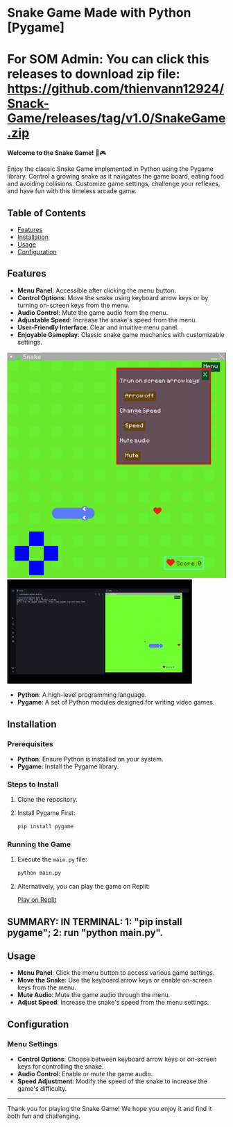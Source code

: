 # Snake Game Made with Python [Pygame]

# For SOM Admin: You can click this releases to download zip file: https://github.com/thienvann12924/Snack-Game/releases/tag/v1.0/SnakeGame.zip

**Welcome to the Snake Game!** 🐍🎮

Enjoy the classic Snake Game implemented in Python using the Pygame library. Control a growing snake as it navigates the game board, eating food and avoiding collisions. Customize game settings, challenge your reflexes, and have fun with this timeless arcade game.

## Table of Contents

- [Features](#features)
- [Installation](#installation)
- [Usage](#usage)
- [Configuration](#configuration)

## Features

- **Menu Panel**: Accessible after clicking the menu button.
- **Control Options**: Move the snake using keyboard arrow keys or by turning on-screen keys from the menu.
- **Audio Control**: Mute the game audio from the menu.
- **Adjustable Speed**: Increase the snake's speed from the menu.
- **User-Friendly Interface**: Clear and intuitive menu panel.
- **Enjoyable Gameplay**: Classic snake game mechanics with customizable settings.

![Snake Game Screenshot](assets/snake-game-screenshot.png)
![Snake Game Demo](assets/demo.gif)

- **Python**: A high-level programming language.
- **Pygame**: A set of Python modules designed for writing video games.

## Installation

### Prerequisites

- **Python**: Ensure Python is installed on your system.
- **Pygame**: Install the Pygame library.

### Steps to Install

1. Clone the repository.

2. Install Pygame First:

   ```sh
   pip install pygame
   ```

### Running the Game

1. Execute the `main.py` file:

   ```sh
   python main.py
   ```

2. Alternatively, you can play the game on Replit:

   [Play on Replit](https://replit.com/@witraf/Snake-Game)

## SUMMARY: IN TERMINAL: 1: "pip install pygame"; 2: run "python main.py".

## Usage

- **Menu Panel**: Click the menu button to access various game settings.
- **Move the Snake**: Use the keyboard arrow keys or enable on-screen keys from the menu.
- **Mute Audio**: Mute the game audio through the menu.
- **Adjust Speed**: Increase the snake's speed from the menu settings.

## Configuration

### Menu Settings

- **Control Options**: Choose between keyboard arrow keys or on-screen keys for controlling the snake.
- **Audio Control**: Enable or mute the game audio.
- **Speed Adjustment**: Modify the speed of the snake to increase the game's difficulty.

---

Thank you for playing the Snake Game! We hope you enjoy it and find it both fun and challenging.
